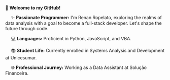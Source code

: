 🚀 **Welcome to my GitHub!**

&emsp; ✨ **Passionate Programmer:** I'm Renan Ropelato, exploring the realms of data analysis with a goal to become a full-stack developer. Let's shape the future through code.

&emsp; 💻 **Languages:** Proficient in Python, JavaScript, and VBA.

&emsp; 📚 **Student Life:** Currently enrolled in Systems Analysis and Development at Unicesumar.

&emsp; 🌐 **Professional Journey:** Working as a Data Assistant at Solução Financeira.

